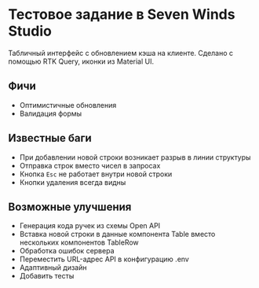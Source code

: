 # Тестовое задание в Seven Winds Studio

Табличный интерфейс с обновлением кэша на клиенте. Сделано с помощью RTK Query, иконки из Material UI.

## Фичи

- Оптимистичные обновления
- Валидация формы

## Известные баги

- При добавлении новой строки возникает разрыв в линии структуры
- Отправка строк вместо чисел в запросах
- Кнопка `Esc` не работает внутри новой строки
- Кнопки удаления всегда видны

## Возможные улучшения

- Генерация кода ручек из схемы Open API
- Вставка новой строки в данные компонента Table вместо нескольких компонентов TableRow
- Обработка ошибок сервера
- Переместить URL-адрес API в конфигурацию .env
- Адаптивный дизайн
- Добавить тесты
